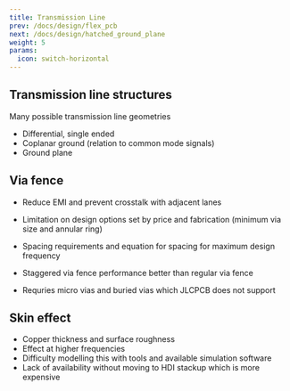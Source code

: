 ```yaml
---
title: Transmission Line
prev: /docs/design/flex_pcb
next: /docs/design/hatched_ground_plane
weight: 5
params:
  icon: switch-horizontal 
---
```


## Transmission line structures
Many possible transmission line geometries
- Differential, single ended
- Coplanar ground (relation to common mode signals)
- Ground plane

## Via fence
- Reduce EMI and prevent crosstalk with adjacent lanes
- Limitation on design options set by price and fabrication (minimum via size and annular ring)
- Spacing requirements and equation for spacing for maximum design frequency

- Staggered via fence performance better than regular via fence
- Requries micro vias and buried vias which JLCPCB does not support

## Skin effect
- Copper thickness and surface roughness
- Effect at higher frequencies
- Difficulty modelling this with tools and available simulation software
- Lack of availability without moving to HDI stackup which is more expensive
